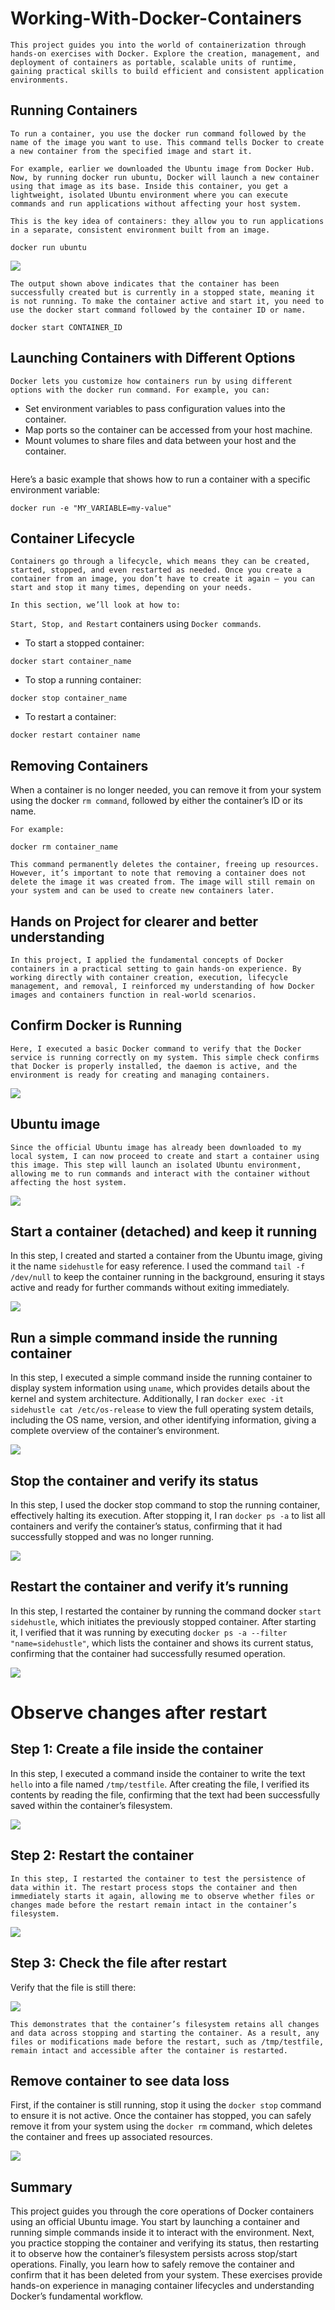 # Working-With-Docker-Containers
```
This project guides you into the world of containerization through hands-on exercises with Docker. Explore the creation, management, and deployment of containers as portable, scalable units of runtime, gaining practical skills to build efficient and consistent application environments.
```
## Running Containers
```
To run a container, you use the docker run command followed by the name of the image you want to use. This command tells Docker to create a new container from the specified image and start it.

For example, earlier we downloaded the Ubuntu image from Docker Hub. Now, by running docker run ubuntu, Docker will launch a new container using that image as its base. Inside this container, you get a lightweight, isolated Ubuntu environment where you can execute commands and run applications without affecting your host system.

This is the key idea of containers: they allow you to run applications in a separate, consistent environment built from an image.
```
```
docker run ubuntu
```
![](./img/1.pic1.png)
```
The output shown above indicates that the container has been successfully created but is currently in a stopped state, meaning it is not running. To make the container active and start it, you need to use the docker start command followed by the container ID or name.
```
```
docker start CONTAINER_ID
```
## Launching Containers with Different Options
```
Docker lets you customize how containers run by using different options with the docker run command. For example, you can:
```
- Set environment variables to pass configuration values into the container.
- Map ports so the container can be accessed from your host machine.
- Mount volumes to share files and data between your host and the container.
```
```
Here’s a basic example that shows how to run a container with a specific environment variable:
```
docker run -e "MY_VARIABLE=my-value"
```
## Container Lifecycle
```
Containers go through a lifecycle, which means they can be created, started, stopped, and even restarted as needed. Once you create a container from an image, you don’t have to create it again — you can start and stop it many times, depending on your needs.
```
```
In this section, we’ll look at how to:
```
`Start, Stop, and Restart` containers using `Docker commands`.

- To start a stopped container:
```
docker start container_name
```
- To stop a running container:
```
docker stop container_name
```
- To restart a container:
```
docker restart container name
```
## Removing Containers

When a container is no longer needed, you can remove it from your system using the docker `rm command`, followed by either the container’s ID or its name.
```
For example:
```
```
docker rm container_name
```
```
This command permanently deletes the container, freeing up resources. However, it’s important to note that removing a container does not delete the image it was created from. The image will still remain on your system and can be used to create new containers later.
```
## Hands on Project for clearer and better understanding
```
In this project, I applied the fundamental concepts of Docker containers in a practical setting to gain hands-on experience. By working directly with container creation, execution, lifecycle management, and removal, I reinforced my understanding of how Docker images and containers function in real-world scenarios.
```
## Confirm Docker is Running
 ```
 Here, I executed a basic Docker command to verify that the Docker service is running correctly on my system. This simple check confirms that Docker is properly installed, the daemon is active, and the environment is ready for creating and managing containers.
```
![](./img/2.version.png)

## Ubuntu image
```
Since the official Ubuntu image has already been downloaded to my local system, I can now proceed to create and start a container using this image. This step will launch an isolated Ubuntu environment, allowing me to run commands and interact with the container without affecting the host system.
```
![](./img/3.image.png)

## Start a container (detached) and keep it running

In this step, I created and started a container from the Ubuntu image, giving it the name `sidehustle` for easy reference. I used the command `tail -f /dev/null` to keep the container running in the background, ensuring it stays active and ready for further commands without exiting immediately.

![](./img/4.start.png)

## Run a simple command inside the running container

In this step, I executed a simple command inside the running container to display system information using `uname`, which provides details about the kernel and system architecture. Additionally, I ran `docker exec -it sidehustle cat /etc/os-release` to view the full operating system details, including the OS name, version, and other identifying information, giving a complete overview of the container’s environment.

![](./img/5.read.png)

## Stop the container and verify its status

In this step, I used the docker stop command to stop the running container, effectively halting its execution. After stopping it, I ran `docker ps -a` to list all containers and verify the container’s status, confirming that it had successfully stopped and was no longer running.

![](./img/6.stop.png)

## Restart the container and verify it’s running

In this step, I restarted the container by running the command docker `start sidehustle`, which initiates the previously stopped container. After starting it, I verified that it was running by executing `docker ps -a --filter "name=sidehustle"`, which lists the container and shows its current status, confirming that the container had successfully resumed operation.

![](./img/7.restart.png)

# Observe changes after restart

## Step 1: Create a file inside the container

In this step, I executed a command inside the container to write the text `hello` into a file named `/tmp/testfile`. After creating the file, I verified its contents by reading the file, confirming that the text had been successfully saved within the container’s filesystem.

![](./img/8.echo.png)

## Step 2: Restart the container
```
In this step, I restarted the container to test the persistence of data within it. The restart process stops the container and then immediately starts it again, allowing me to observe whether files or changes made before the restart remain intact in the container’s filesystem.
```
![](./img/9.restart1.png)

## Step 3: Check the file after restart

Verify that the file is still there:

![](./img/10.cat1.png)
```
This demonstrates that the container’s filesystem retains all changes and data across stopping and starting the container. As a result, any files or modifications made before the restart, such as /tmp/testfile, remain intact and accessible after the container is restarted.
```
## Remove container to see data loss

First, if the container is still running, stop it using the `docker stop` command to ensure it is not active. Once the container has stopped, you can safely remove it from your system using the `docker rm` command, which deletes the container and frees up associated resources.

![](./img/11.remove.png)

## Summary 
This project guides you through the core operations of Docker containers using an official Ubuntu image. You start by launching a container and running simple commands inside it to interact with the environment. Next, you practice stopping the container and verifying its status, then restarting it to observe how the container’s filesystem persists across stop/start operations. Finally, you learn how to safely remove the container and confirm that it has been deleted from your system. These exercises provide hands-on experience in managing container lifecycles and understanding Docker’s fundamental workflow.